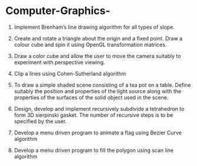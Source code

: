 # Computer-Graphics-
1. Implement Brenham’s line drawing algorithm for all types of slope. 

 

2. Create and rotate a triangle about the origin and a fixed point. Draw a colour cube and spin it using OpenGL transformation matrices.

 

3. Draw a color cube and allow the user to move the camera suitably to experiment with perspective viewing. 

 

4. Clip a lines using Cohen-Sutherland algorithm

 

5. To draw a simple shaded scene consisting of a tea pot on a table. Define suitably the position and properties of the light source along with the properties of the surfaces of the solid object used in the scene. 

 

6. Design, develop and implement recursively subdivide a tetrahedron to form 3D sierpinski gasket. The number of recursive steps is to be specified by the user. 

 

7. Develop a menu driven program to animate a flag using Bezier Curve algorithm 

 

8. Develop a menu driven program to fill the polygon using scan line algorithm
